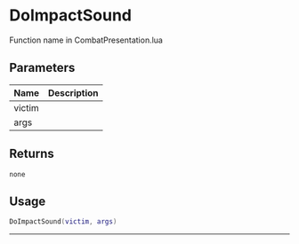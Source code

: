 # DoImpactSound

Function name in CombatPresentation.lua

## Parameters

| Name   | Description |
| ------ | ----------- |
| victim |             |
| args   |             |

## Returns

`none`

## Usage

```lua
DoImpactSound(victim, args)
```

---
